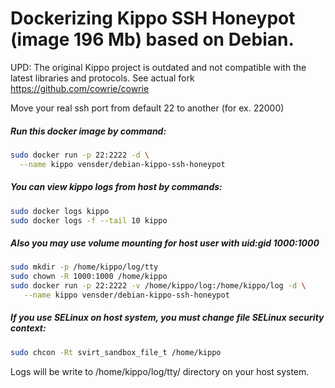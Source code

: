 # Dockerizing Kippo SSH Honeypot (image 196 Mb) based on Debian.

UPD: The original Kippo project is outdated and not compatible with the latest libraries and protocols. See actual fork https://github.com/cowrie/cowrie

Move your real ssh port from default 22 to another (for ex. 22000)

##### Run this docker image by command:
```sh
sudo docker run -p 22:2222 -d \
  --name kippo vensder/debian-kippo-ssh-honeypot
```

##### You can view kippo logs from host by commands:
```sh
sudo docker logs kippo
sudo docker logs -f --tail 10 kippo 
```

##### Also you may use volume mounting for host user with uid:gid 1000:1000
```sh
sudo mkdir -p /home/kippo/log/tty
sudo chown -R 1000:1000 /home/kippo
sudo docker run -p 22:2222 -v /home/kippo/log:/home/kippo/log -d \
   --name kippo vensder/debian-kippo-ssh-honeypot
```

##### If you use SELinux on host system, you must change file SELinux security context:
```sh
sudo chcon -Rt svirt_sandbox_file_t /home/kippo
```

Logs will be write to /home/kippo/log/tty/ directory on your host system.
